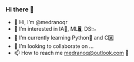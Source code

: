 ### Hi there 👋

- 👋 Hi, I’m @medranoqr
- 👀 I’m interested in IA🤖, ML🖥️, DS📉
- 🌱 I’m currently learning Python🐍 and C#️⃣
- 💞️ I’m looking to collaborate on ...
- 📫 How to reach me medranoq@outlook.com 📧

<!---
medranoq/medranoq is a ✨ special ✨ repository because its `README.md` (this file) appears on your GitHub profile.
You can click the Preview link to take a look at your changes.
--->

